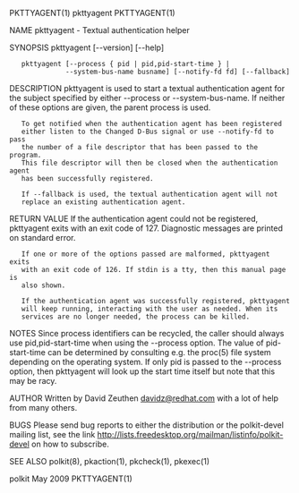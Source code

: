 PKTTYAGENT(1)                     pkttyagent                    PKTTYAGENT(1)

NAME
       pkttyagent - Textual authentication helper

SYNOPSIS
       pkttyagent [--version] [--help]

       pkttyagent [--process { pid | pid,pid-start-time } |
                  --system-bus-name busname] [--notify-fd fd] [--fallback]

DESCRIPTION
       pkttyagent is used to start a textual authentication agent for the
       subject specified by either --process or --system-bus-name. If neither
       of these options are given, the parent process is used.

       To get notified when the authentication agent has been registered
       either listen to the Changed D-Bus signal or use --notify-fd to pass
       the number of a file descriptor that has been passed to the program.
       This file descriptor will then be closed when the authentication agent
       has been successfully registered.

       If --fallback is used, the textual authentication agent will not
       replace an existing authentication agent.

RETURN VALUE
       If the authentication agent could not be registered, pkttyagent exits
       with an exit code of 127. Diagnostic messages are printed on standard
       error.

       If one or more of the options passed are malformed, pkttyagent exits
       with an exit code of 126. If stdin is a tty, then this manual page is
       also shown.

       If the authentication agent was successfully registered, pkttyagent
       will keep running, interacting with the user as needed. When its
       services are no longer needed, the process can be killed.

NOTES
       Since process identifiers can be recycled, the caller should always
       use pid,pid-start-time when using the --process option. The value of
       pid-start-time can be determined by consulting e.g. the proc(5) file
       system depending on the operating system. If only pid is passed to the
       --process option, then pkttyagent will look up the start time itself
       but note that this may be racy.

AUTHOR
       Written by David Zeuthen <davidz@redhat.com> with a lot of help from
       many others.

BUGS
       Please send bug reports to either the distribution or the polkit-devel
       mailing list, see the link
       http://lists.freedesktop.org/mailman/listinfo/polkit-devel on how to
       subscribe.

SEE ALSO
       polkit(8), pkaction(1), pkcheck(1), pkexec(1)

polkit                             May 2009                     PKTTYAGENT(1)
